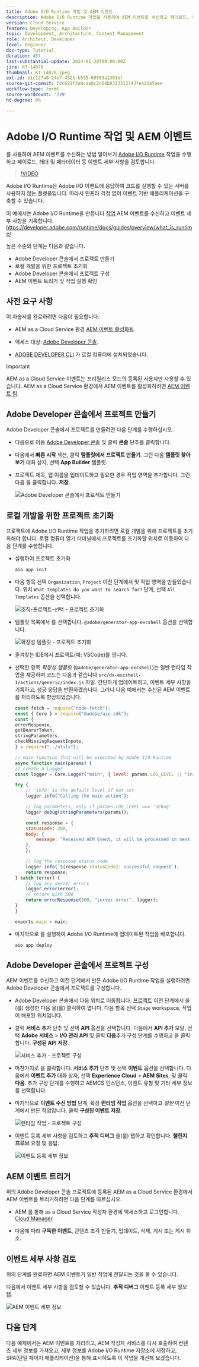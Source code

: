```yaml
---
title: Adobe I/O Runtime 작업 및 AEM 이벤트
description: Adobe I/O Runtime 작업을 사용하여 AEM 이벤트를 수신하고 페이로드, 헤더 및 메타데이터 등 이벤트 세부 사항을 검토하는 방법에 대해 알아봅니다.
version: Cloud Service
feature: Developing, App Builder
topic: Development, Architecture, Content Management
role: Architect, Developer
level: Beginner
doc-type: Tutorial
duration: 457
last-substantial-update: 2024-01-29T00:00:00Z
jira: KT-14878
thumbnail: KT-14878.jpeg
exl-id: b1c127a8-24e7-4521-b535-60589a1391bf
source-git-commit: f4c621f3a9caa8c2c64b8323312343fe421a5aee
workflow-type: tm+mt
source-wordcount: '729'
ht-degree: 0%

---
```


# Adobe I/O Runtime 작업 및 AEM 이벤트

를 사용하여 AEM 이벤트를 수신하는 방법 알아보기 [Adobe I/O Runtime](https://developer.adobe.com/runtime/docs/guides/overview/what_is_runtime/) 작업을 수행하고 페이로드, 헤더 및 메타데이터 등 이벤트 세부 사항을 검토합니다.

>[!VIDEO](https://video.tv.adobe.com/v/3427053?quality=12&learn=on)

Adobe I/O Runtime은 Adobe I/O 이벤트에 응답하여 코드를 실행할 수 있는 서버를 사용하지 않는 플랫폼입니다. 따라서 인프라 걱정 없이 이벤트 기반 애플리케이션을 구축할 수 있습니다.

이 예에서는 Adobe I/O Runtime을 만듭니다 [작업](https://developer.adobe.com/runtime/docs/guides/using/creating_actions/) AEM 이벤트를 수신하고 이벤트 세부 사항을 기록합니다.
https://developer.adobe.com/runtime/docs/guides/overview/what_is_runtime/

높은 수준의 단계는 다음과 같습니다.

- Adobe Developer 콘솔에서 프로젝트 만들기
- 로컬 개발을 위한 프로젝트 초기화
- Adobe Developer 콘솔에서 프로젝트 구성
- AEM 이벤트 트리거 및 작업 실행 확인

## 사전 요구 사항

이 자습서를 완료하려면 다음이 필요합니다.

- AEM as a Cloud Service 환경 [AEM 이벤트 활성화됨](https://developer.adobe.com/experience-cloud/experience-manager-apis/guides/events/#enable-aem-events-on-your-aem-cloud-service-environment).

- 액세스 대상: [Adobe Developer 콘솔](https://developer.adobe.com/developer-console/docs/guides/getting-started/).

- [ADOBE DEVELOPER CLI](https://developer.adobe.com/runtime/docs/guides/tools/cli_install/) 가 로컬 컴퓨터에 설치되었습니다.

>[!IMPORTANT]
>
>AEM as a Cloud Service 이벤트는 프리릴리스 모드의 등록된 사용자만 사용할 수 있습니다. AEM as a Cloud Service 환경에서 AEM 이벤트를 활성화하려면 [AEM 이벤트 팀](mailto:grp-aem-events@adobe.com).

## Adobe Developer 콘솔에서 프로젝트 만들기

Adobe Developer 콘솔에서 프로젝트를 만들려면 다음 단계를 수행하십시오.

- 다음으로 이동 [Adobe Developer 콘솔](https://developer.adobe.com/) 및 클릭 **콘솔** 단추를 클릭합니다.

- 다음에서 **빠른 시작** 섹션, 클릭 **템플릿에서 프로젝트 만들기**. 그런 다음 **템플릿 찾아보기** 대화 상자, 선택 **App Builder** 템플릿.

- 프로젝트 제목, 앱 이름을 업데이트하고 필요한 경우 작업 영역을 추가합니다. 그런 다음 을 클릭합니다. **저장**.

  ![Adobe Developer 콘솔에서 프로젝트 만들기](../assets/examples/runtime-action/create-project.png)


## 로컬 개발을 위한 프로젝트 초기화

프로젝트에 Adobe I/O Runtime 작업을 추가하려면 로컬 개발을 위해 프로젝트를 초기화해야 합니다. 로컬 컴퓨터 열기 터미널에서 프로젝트를 초기화할 위치로 이동하여 다음 단계를 수행합니다.

- 실행하여 프로젝트 초기화

  ```bash
  aio app init
  ```

- 다음 항목 선택 `Organization`, `Project` 이전 단계에서 및 작업 영역을 만들었습니다. 위치 `What templates do you want to search for?` 단계, 선택 `All Templates` 옵션을 선택합니다.

  ![조직-프로젝트-선택 - 프로젝트 초기화](../assets/examples/runtime-action/all-templates.png)

- 템플릿 목록에서 를 선택합니다. `@adobe/generator-app-excshell` 옵션을 선택합니다.

  ![확장성 템플릿 - 프로젝트 초기화](../assets/examples/runtime-action/extensibility-template.png)

- 즐겨찾는 IDE에서 프로젝트(예: VSCode)를 엽니다.

- 선택한 항목 _확장성 템플릿_ (`@adobe/generator-app-excshell`)는 일반 런타임 작업을 제공하며 코드는 다음과 같습니다 `src/dx-excshell-1/actions/generic/index.js` 파일. 간단하게 업데이트하고, 이벤트 세부 사항을 기록하고, 성공 응답을 반환하겠습니다. 그러나 다음 예에서는 수신된 AEM 이벤트를 처리하도록 향상되었습니다.

  ```javascript
  const fetch = require("node-fetch");
  const { Core } = require("@adobe/aio-sdk");
  const {
  errorResponse,
  getBearerToken,
  stringParameters,
  checkMissingRequestInputs,
  } = require("../utils");
  
  // main function that will be executed by Adobe I/O Runtime
  async function main(params) {
  // create a Logger
  const logger = Core.Logger("main", { level: params.LOG_LEVEL || "info" });
  
  try {
      // 'info' is the default level if not set
      logger.info("Calling the main action");
  
      // log parameters, only if params.LOG_LEVEL === 'debug'
      logger.debug(stringParameters(params));
  
      const response = {
      statusCode: 200,
      body: {
          message: "Received AEM Event, it will be processed in next example",
      },
      };
  
      // log the response status code
      logger.info(`${response.statusCode}: successful request`);
      return response;
  } catch (error) {
      // log any server errors
      logger.error(error);
      // return with 500
      return errorResponse(500, "server error", logger);
  }
  }
  
  exports.main = main;
  ```

- 마지막으로 를 실행하여 Adobe I/O Runtime에 업데이트된 작업을 배포합니다.

  ```bash
  aio app deploy
  ```

## Adobe Developer 콘솔에서 프로젝트 구성

AEM 이벤트를 수신하고 이전 단계에서 만든 Adobe I/O Runtime 작업을 실행하려면 Adobe Developer 콘솔에서 프로젝트를 구성합니다.

- Adobe Developer 콘솔에서 다음 위치로 이동합니다. [프로젝트](https://developer.adobe.com/console/projects) 이전 단계에서 을(를) 생성한 다음 을(를) 클릭하여 엽니다. 다음 항목 선택 `Stage` workspace, 작업이 배포된 위치입니다.

- 클릭 **서비스 추가** 단추 및 선택 **API** 옵션을 선택합니다. 다음에서 **API 추가** 모달, 선택 **Adobe 서비스** > **I/O 관리 API** 및 클릭 **다음**&#x200B;추가 구성 단계를 수행하고 을 클릭합니다. **구성된 API 저장**.

  ![서비스 추가 - 프로젝트 구성](../assets/examples/runtime-action/add-io-management-api.png)

- 마찬가지로 을 클릭합니다. **서비스 추가** 단추 및 선택 **이벤트** 옵션을 선택합니다. 다음에서 **이벤트 추가** 대화 상자, 선택 **Experience Cloud** > **AEM Sites**, 및 클릭 **다음**. 추가 구성 단계를 수행하고 AEMCS 인스턴스, 이벤트 유형 및 기타 세부 정보를 선택합니다.

- 마지막으로 **이벤트 수신 방법** 단계, 확장 **런타임 작업** 옵션을 선택하고 _일반_ 이전 단계에서 만든 작업입니다. 클릭 **구성된 이벤트 저장**.

  ![런타임 작업 - 프로젝트 구성 ](../assets/examples/runtime-action/select-runtime-action.png)

- 이벤트 등록 세부 사항을 검토하고 **추적 디버그** 을(를) 탭하고 확인합니다. **챌린지 프로브** 요청 및 응답.

  ![이벤트 등록 세부 정보](../assets/examples/runtime-action/debug-tracing-challenge-probe.png)


## AEM 이벤트 트리거

위의 Adobe Developer 콘솔 프로젝트에 등록된 AEM as a Cloud Service 환경에서 AEM 이벤트를 트리거하려면 다음 단계를 따르십시오.

- AEM 를 통해 as a Cloud Service 작성자 환경에 액세스하고 로그인합니다. [Cloud Manager](https://my.cloudmanager.adobe.com/).

- 다음에 따라 **구독한 이벤트**, 콘텐츠 조각 만들기, 업데이트, 삭제, 게시 또는 게시 취소.

## 이벤트 세부 사항 검토

위의 단계를 완료하면 AEM 이벤트가 일반 작업에 전달되는 것을 볼 수 있습니다.

다음에서 이벤트 세부 사항을 검토할 수 있습니다. **추적 디버그** 이벤트 등록 세부 정보 탭.

![AEM 이벤트 세부 정보](../assets/examples/runtime-action/aem-event-details.png)


## 다음 단계

다음 예제에서는 AEM 이벤트를 처리하고, AEM 작성자 서비스를 다시 호출하여 컨텐츠 세부 정보를 가져오고, 세부 정보를 Adobe I/O Runtime 저장소에 저장하고, SPA(단일 페이지 애플리케이션)을 통해 표시하도록 이 작업을 개선해 보겠습니다.
